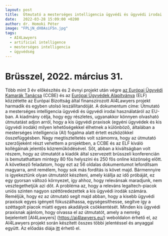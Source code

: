 ```yaml
---
layout: post
title:  Útmutató a mesterséges intelligencia ügyvédi és ügyvédi irodai használatáról az EU-ban
date:   2022-03-28 15:09:00 +0200
author: dr. Homoki Péter
image: "FPLjN_dX0AsiF5n.jpg"
tags:
  - AI4Lawyers
  - artificial intelligence
  - mesterséges intelligencia
  - ügyvédség
---
```



# Brüsszel, 2022. március 31.

Több mint 3 év előkészítés és 2 évnyi projekt után végre [az Európai Ügyvédi Kamarák Tanácsa](https://ccbe.eu/) (CCBE) és az [Európai Ügyvédek Alapítványa](https://elf-fae.eu/) (ELF) közzétette az Európai Bizottság által finanszírozott AI4Lawyers projekt harmadik és egyben utolsó leszállítandóját.
A dokumentum címe: Útmutató a mesterséges intelligencia ügyvédi és ügyvédi irodai használatáról az EU-ban. A kiadmány célja, hogy egy részletes, ugyanakkor könnyen olvasható útmutatást adjon arról, hogy a kis ügyvédi praxisok (egyéni ügyvédek és kis ügyvédi irodák) milyen lehetőségekkel élhetnek a különböző, általában a mesterséges intelligencia (AI) fogalma alatt értett eszközökkel összefüggésben.
Nagy megtiszteltetés volt számomra, hogy az útmutató szerzőjeként részt vehettem a projektben, a CCBE és az ELF kiváló kollégáinak jelentős közreműködésével.
Sőt, abban a kiváltságban volt részem, hogy az útmutatót a kiadók által szervezett brüsszeli konferencián is bemutathattam mintegy 80 fős helyszíni és 250 fős online közönség előtt.
A következő feladatom, hogy ezt az 56 oldalas dokumentumot lefordítsam magyarra, amit remélem, hogy sok más fordítás is követ majd. Bármennyire is igyekeztünk olyan útmutatót készíteni, amely kiállja az idő próbáját, ez egy gyorsan változó környezet, így ahhoz, hogy relevánsak maradjunk, nem vesztegethetjük azi dőt.
A probléma az, hogy a releváns legaltech-piacok uniós szinten nagyon széttöredezettek a kis ügyvédi irodák számára. Reméljük, hogy ez az útmutató segít majd abban, hogy a kisebb ügyvédi praxisok egyes igényeit fókuszálhassa, egységesíthesse, segítve így a széttagolt piacok miatti egyes akadályok csökkentését.
Minden kis ügyvédi praxisnak ajánlom, hogy olvassa el az útmutatót, amely a nemrég bejelentett [AI4Lawyers] (https://ai4lawyers.eu/) weboldalon érhető el, az AI4Lawyers projekt során készített összes többi jelentéssel és anyaggal együtt.
Az előadás diája [itt](/assets/filesDigit%C3%A1lis_nyilatkozatok_mag%C3%A1njogban_2.pdf) érhető el.
